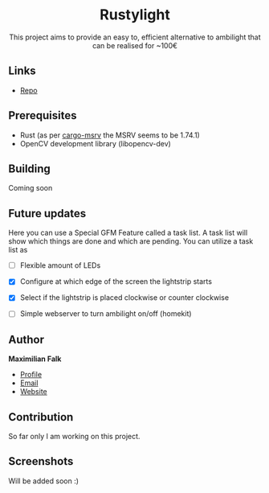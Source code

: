 <h1 align="center">Rustylight</h1>

<p align=center>This project aims to provide an easy to, efficient alternative to ambilight that can be realised for ~100€</p> 

## Links
- [Repo](https://github.com/FalkMaximilian/rustylight.git "Rustylight Repo")



## Prerequisites 

- Rust (as per [cargo-msrv](https://crates.io/crates/cargo-msrv) the MSRV seems to be 1.74.1)
- OpenCV development library (libopencv-dev)

## Building 

Coming soon 

## Future updates

Here you can use a Special GFM Feature called a task list. A task list will show which things are done and which are pending. You can utilize a task list as

- [ ] Flexible amount of LEDs
- [x] Configure at which edge of the screen the lightstrip starts 
- [x] Select if the lightstrip is placed clockwise or counter clockwise
- [ ] Simple webserver to turn ambilight on/off (homekit)


## Author

**Maximilian Falk**

- [Profile](https://github.com/FalkMaximilian "Maximilian Falk")
- [Email](mailto:falk.maximilian@outlook.com?subject=Rustylight% ":P")
- [Website](https://maximilian-falk.com/ "maximilian-falk.com")


## Contribution

So far only I am working on this project.

## Screenshots

Will be added soon :)

